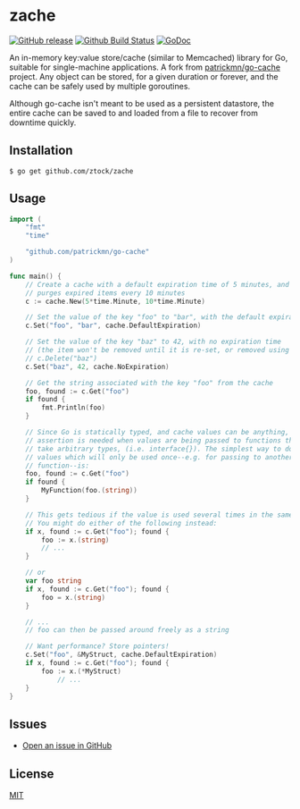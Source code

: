 # zache

[![GitHub release](https://img.shields.io/github/release/ztock/zache.svg)](https://github.com/ztock/zache/releases)
[![Github Build Status](https://github.com/ztock/zache/workflows/Go/badge.svg?branch=main)](https://github.com/ztock/zache/actions?query=workflow%3AGo+branch%3Amain)
[![GoDoc](https://godoc.org/github.com/ztock/zache?status.svg)](https://godoc.org/github.com/ztock/zache)

An in-memory key:value store/cache (similar to Memcached) library for Go, suitable for single-machine applications. A fork from [patrickmn/go-cache](https://github.com/patrickmn/go-cache) project.
Any object can be stored, for a given duration or forever, and the cache can be safely used by multiple goroutines.

Although go-cache isn't meant to be used as a persistent datastore, the entire
cache can be saved to and loaded from a file to recover from downtime quickly.

## Installation

```shell
$ go get github.com/ztock/zache
```

## Usage

```go
import (
	"fmt"
	"time"

	"github.com/patrickmn/go-cache"
)

func main() {
	// Create a cache with a default expiration time of 5 minutes, and which
	// purges expired items every 10 minutes
	c := cache.New(5*time.Minute, 10*time.Minute)

	// Set the value of the key "foo" to "bar", with the default expiration time
	c.Set("foo", "bar", cache.DefaultExpiration)

	// Set the value of the key "baz" to 42, with no expiration time
	// (the item won't be removed until it is re-set, or removed using
	// c.Delete("baz")
	c.Set("baz", 42, cache.NoExpiration)

	// Get the string associated with the key "foo" from the cache
	foo, found := c.Get("foo")
	if found {
		fmt.Println(foo)
	}

	// Since Go is statically typed, and cache values can be anything, type
	// assertion is needed when values are being passed to functions that don't
	// take arbitrary types, (i.e. interface{}). The simplest way to do this for
	// values which will only be used once--e.g. for passing to another
	// function--is:
	foo, found := c.Get("foo")
	if found {
		MyFunction(foo.(string))
	}

	// This gets tedious if the value is used several times in the same function.
	// You might do either of the following instead:
	if x, found := c.Get("foo"); found {
		foo := x.(string)
		// ...
	}

	// or
	var foo string
	if x, found := c.Get("foo"); found {
		foo = x.(string)
	}

	// ...
	// foo can then be passed around freely as a string

	// Want performance? Store pointers!
	c.Set("foo", &MyStruct, cache.DefaultExpiration)
	if x, found := c.Get("foo"); found {
		foo := x.(*MyStruct)
			// ...
	}
}
```

## Issues

- [Open an issue in GitHub](https://github.com/ztock/zache/issues)

## License

[MIT](LICENSE)
